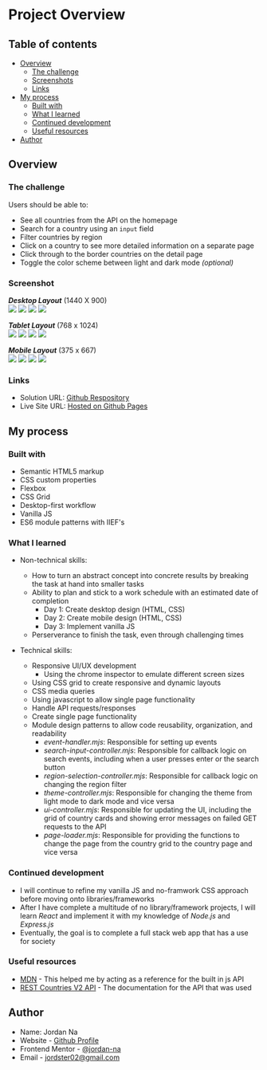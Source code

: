 # Project Overview

## Table of contents

-  [Overview](#overview)
   -  [The challenge](#the-challenge)
   -  [Screenshots](#screenshots)
   -  [Links](#links)
-  [My process](#my-process)
   -  [Built with](#built-with)
   -  [What I learned](#what-i-learned)
   -  [Continued development](#continued-development)
   -  [Useful resources](#useful-resources)
-  [Author](#author)

## Overview

### The challenge

Users should be able to:

- See all countries from the API on the homepage
- Search for a country using an `input` field
- Filter countries by region
- Click on a country to see more detailed information on a separate page
- Click through to the border countries on the detail page
- Toggle the color scheme between light and dark mode *(optional)*

### Screenshot

***Desktop Layout*** (1440 X 900)\
![](./screenshots/desktop/home-desktop-light.png)
![](./screenshots/desktop/home-desktop-dark.png)
![](./screenshots/desktop/country-desktop-light.png)
![](./screenshots/desktop/country-desktop-dark.png)

***Tablet Layout*** (768 x 1024)\
![](./screenshots/tablet/home-tablet-light.png)
![](./screenshots/tablet/home-tablet-dark.png)
![](./screenshots/tablet/country-tablet-light.png)
![](./screenshots/tablet/country-tablet-dark.png)

***Mobile Layout*** (375 x 667) \
![](./screenshots/mobile/home-mobile-light.png)
![](./screenshots/mobile/home-mobile-dark.png)
![](./screenshots/mobile/country-mobile-light.png)
![](./screenshots/mobile/country-mobile-dark.png)


### Links

- Solution URL: [Github Respository](https://github.com/jordan-na/country-search-api-single-page.git)
- Live Site URL: [Hosted on Github Pages](https://jordan-na.github.io/Space-Tourism-Multi-Page-App/)

## My process

### Built with

- Semantic HTML5 markup
- CSS custom properties
- Flexbox
- CSS Grid
- Desktop-first workflow
- Vanilla JS
- ES6 module patterns with IIEF's

### What I learned

-  Non-technical skills:

   -  How to turn an abstract concept into concrete results by breaking the task at hand into smaller tasks
   -  Ability to plan and stick to a work schedule with an estimated date of completion
      -  Day 1: Create desktop design (HTML, CSS)
      -  Day 2: Create mobile design (HTML, CSS)
      -  Day 3: Implement vanilla JS
   -  Perserverance to finish the task, even through challenging times

-  Technical skills:
   -  Responsive UI/UX development
      -  Using the chrome inspector to emulate different screen sizes
   -  Using CSS grid to create responsive and dynamic layouts
   -  CSS media queries
   -  Using javascript to allow single page functionality
   -  Handle API requests/responses
   -  Create single page functionality
   -  Module design patterns to allow code reusability, organization, and readability
      -  *event-handler.mjs*: Responsible for setting up events
      -  *search-input-controller.mjs*: Responsible for callback logic on search events, including when a user presses enter or the search button
      -  *region-selection-controller.mjs*: Responsible for callback logic on changing the region filter
      -  *theme-controller.mjs*: Responsible for changing the theme from light mode to dark mode and vice versa
      -  *ui-controller.mjs*: Responsible for updating the UI, including the grid of country cards and showing error messages on failed GET requests to the API
      -  *page-loader.mjs*: Responsible for providing the functions to change the page from the country grid to the country page and vice versa

### Continued development

-  I will continue to refine my vanilla JS and no-framwork CSS approach before moving onto libraries/frameworks
-  After I have complete a multitude of no library/framework projects, I will learn _React_ and implement it with my knowledge of _Node.js_ and _Express.js_
- Eventually, the goal is to complete a full stack web app that has a use for society

### Useful resources

-  [MDN](https://developer.mozilla.org/en-US/docs/Web/JavaScript) - This helped me by acting as a reference for the built in js API
-  [REST Countries V2 API](https://restcountries.com/#api-endpoints-v2) - The documentation for the API that was used

## Author

-  Name: Jordan Na
-  Website - [Github Profile](https://github.com/jordan-na)
-  Frontend Mentor - [@jordan-na](https://www.frontendmentor.io/profile/jordan-na)
-  Email - jordster02@gmail.com